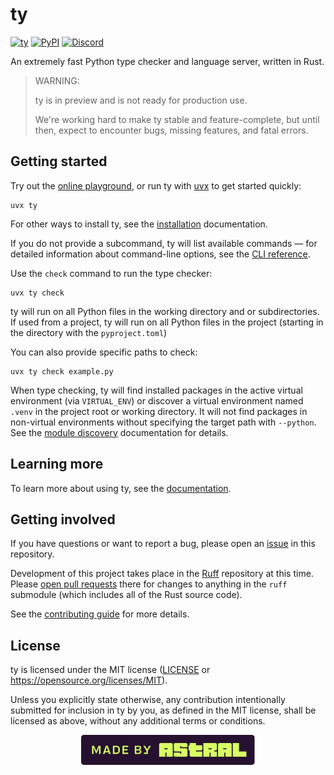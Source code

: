 # ty

[![ty](https://img.shields.io/endpoint?url=https://raw.githubusercontent.com/astral-sh/ty/main/assets/badge/v0.json)](https://github.com/astral-sh/ty)
[![PyPI](https://img.shields.io/pypi/v/ty.svg)](https://pypi.python.org/pypi/ty)
[![Discord](https://img.shields.io/badge/Discord-%235865F2.svg?logo=discord&logoColor=white)](https://discord.com/invite/astral-sh)

An extremely fast Python type checker and language server, written in Rust.

> WARNING:
>
> ty is in preview and is not ready for production use.
>
> We're working hard to make ty stable and feature-complete, but until then, expect to encounter bugs,
> missing features, and fatal errors.

## Getting started

Try out the [online playground](https://play.ty.dev), or run ty with
[uvx](https://docs.astral.sh/uv/guides/tools/#running-tools) to get started quickly:

```shell
uvx ty
```

For other ways to install ty, see the [installation](https://docs.astral.sh/ty/installation/) documentation.

If you do not provide a subcommand, ty will list available commands — for detailed information about
command-line options, see the [CLI reference](https://docs.astral.sh/ty/reference/cli/).

Use the `check` command to run the type checker:

```shell
uvx ty check
```

ty will run on all Python files in the working directory and or subdirectories. If used from a
project, ty will run on all Python files in the project (starting in the directory with the
`pyproject.toml`)

You can also provide specific paths to check:

```shell
uvx ty check example.py
```

When type checking, ty will find installed packages in the active virtual environment (via
`VIRTUAL_ENV`) or discover a virtual environment named `.venv` in the project root or working
directory. It will not find packages in non-virtual environments without specifying the target path
with `--python`. See the [module discovery](https://docs.astral.sh/ty/modules/) documentation for
details.

## Learning more

To learn more about using ty, see the [documentation](https://docs.astral.sh/ty/).

## Getting involved

If you have questions or want to report a bug, please open an
[issue](https://github.com/astral-sh/ty/issues) in this repository.

Development of this project takes place in the [Ruff](https://github.com/astral-sh/ruff) repository
at this time. Please [open pull requests](https://github.com/astral-sh/ruff/pulls) there for changes
to anything in the `ruff` submodule (which includes all of the Rust source code).

See the
[contributing guide](https://github.com/astral-sh/ty/blob/0.0.1-alpha.20/CONTRIBUTING.md) for more details.

## License

ty is licensed under the MIT license ([LICENSE](https://github.com/astral-sh/ty/blob/0.0.1-alpha.20/LICENSE) or
<https://opensource.org/licenses/MIT>).

Unless you explicitly state otherwise, any contribution intentionally submitted for inclusion in ty
by you, as defined in the MIT license, shall be licensed as above, without any additional terms or
conditions.

<div align="center">
  <a target="_blank" href="https://astral.sh" style="background:none">
    <img src="https://raw.githubusercontent.com/astral-sh/uv/main/assets/svg/Astral.svg" alt="Made by Astral">
  </a>
</div>
